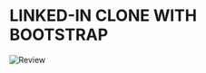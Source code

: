 # LINKED-IN CLONE WITH BOOTSTRAP

![Review](https://github.com/baranoden/Bootstrap-Projects/blob/main/bootstraplinkedinclone/images/review.gif)
